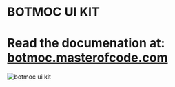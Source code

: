 # BOTMOC UI KIT

# Read the documenation at: [botmoc.masterofcode.com](https://botmoc.masterofcode.com/)
![botmoc ui kit](https://user-images.githubusercontent.com/18271248/48287149-815fca80-e42d-11e8-933c-d474a4c56d44.png)

